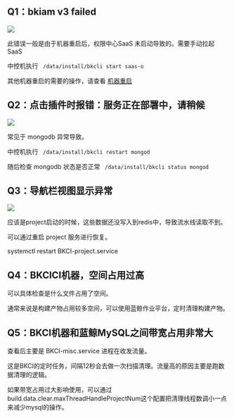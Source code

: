 ## Q1：bkiam v3 failed

![](../../assets/bkiam_failed.png)

此错误一般是由于机器重启后，权限中心SaaS 未启动导致的。需要手动拉起 SaaS

中控机执行 ``` /data/install/bkcli start saas-o```

其他机器重启的需要的操作，请查看 [机器重启](../../../../../DeploymentGuides/6.1/产品白皮书/维护手册/日常维护/host_reboot.md) 



## Q2：点击插件时报错：服务正在部署中，请稍候

![](../../assets/touch_plugin.png)

常见于 mongodb 异常导致。

中控机执行 ``` /data/install/bkcli restart mongod```

随后检查 mongodb 状态是否正常  ``` /data/install/bkcli status mongod```



## Q3：导航栏视图显示异常

![](../../assets/view_error.png)

应该是project启动的时候，这些数据还没写入到redis中，导致流水线读取不到。

可以通过重启 project 服务进行恢复。

systemctl restart BKCI-project.service



## Q4：BKCICI机器，空间占用过高

可以具体检查是什么文件占用了空间。

通常来说是构建产物占用较多空间，可以使用蓝鲸作业平台，定时清理构建产物。



## Q5：BKCI机器和蓝鲸MySQL之间带宽占用非常大

查看后主要是 BKCI-misc.service 进程在收发流量。

这是BKCI的定时任务，间隔12秒会去做一次扫描清理。流量高的原因主要是跑数据清理的逻辑。

如果带宽占用过大影响使用，可以通过build.data.clear.maxThreadHandleProjectNum这个配置把清理线程数调小一点来减少mysql的操作。
